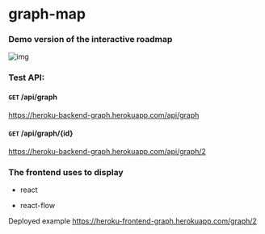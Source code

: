 # graph-map
### Demo version of the interactive roadmap

![img](https://i.ibb.co/JcgGVk1/image.png)


### Test API:


#### `GET` /api/graph
https://heroku-backend-graph.herokuapp.com/api/graph
#### `GET` /api/graph/{id}
https://heroku-backend-graph.herokuapp.com/api/graph/2


### The frontend uses to display
* react
- react-flow

Deployed example https://heroku-frontend-graph.herokuapp.com/graph/2
